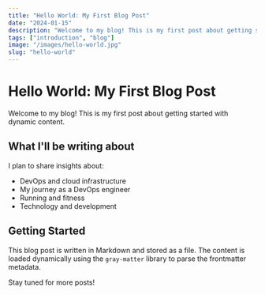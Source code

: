 ```yaml
---
title: "Hello World: My First Blog Post"
date: "2024-01-15"
description: "Welcome to my blog! This is my first post about getting started with dynamic content."
tags: ["introduction", "blog"]
image: "/images/hello-world.jpg"
slug: "hello-world"
---
```


# Hello World: My First Blog Post

Welcome to my blog! This is my first post about getting started with dynamic content.

## What I'll be writing about

I plan to share insights about:
- DevOps and cloud infrastructure
- My journey as a DevOps engineer
- Running and fitness
- Technology and development

## Getting Started

This blog post is written in Markdown and stored as a file. The content is loaded dynamically using the `gray-matter` library to parse the frontmatter metadata.

Stay tuned for more posts! 
